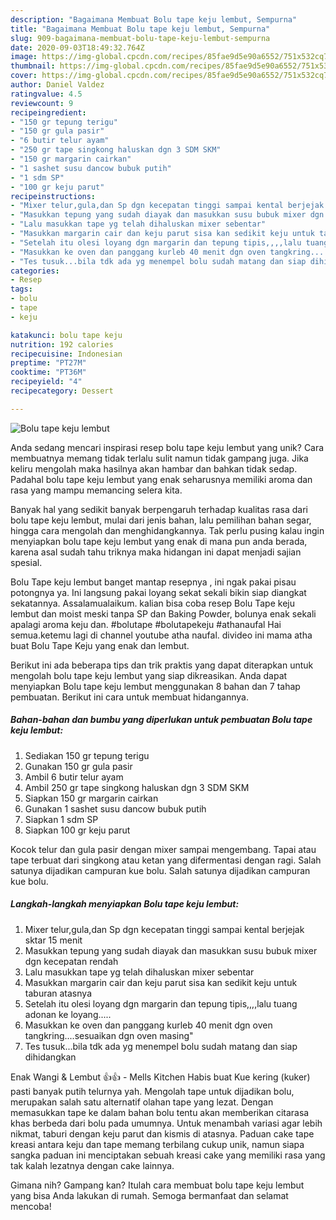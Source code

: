 ```yaml
---
description: "Bagaimana Membuat Bolu tape keju lembut, Sempurna"
title: "Bagaimana Membuat Bolu tape keju lembut, Sempurna"
slug: 909-bagaimana-membuat-bolu-tape-keju-lembut-sempurna
date: 2020-09-03T18:49:32.764Z
image: https://img-global.cpcdn.com/recipes/85fae9d5e90a6552/751x532cq70/bolu-tape-keju-lembut-foto-resep-utama.jpg
thumbnail: https://img-global.cpcdn.com/recipes/85fae9d5e90a6552/751x532cq70/bolu-tape-keju-lembut-foto-resep-utama.jpg
cover: https://img-global.cpcdn.com/recipes/85fae9d5e90a6552/751x532cq70/bolu-tape-keju-lembut-foto-resep-utama.jpg
author: Daniel Valdez
ratingvalue: 4.5
reviewcount: 9
recipeingredient:
- "150 gr tepung terigu"
- "150 gr gula pasir"
- "6 butir telur ayam"
- "250 gr tape singkong haluskan dgn 3 SDM SKM"
- "150 gr margarin cairkan"
- "1 sashet susu dancow bubuk putih"
- "1 sdm SP"
- "100 gr keju parut"
recipeinstructions:
- "Mixer telur,gula,dan Sp dgn kecepatan tinggi sampai kental berjejak sktar 15 menit"
- "Masukkan tepung yang sudah diayak dan masukkan susu bubuk mixer dgn kecepatan rendah"
- "Lalu masukkan tape yg telah dihaluskan mixer sebentar"
- "Masukkan margarin cair dan keju parut sisa kan sedikit keju untuk taburan atasnya"
- "Setelah itu olesi loyang dgn margarin dan tepung tipis,,,,lalu tuang adonan ke loyang....."
- "Masukkan ke oven dan panggang kurleb 40 menit dgn oven tangkring....sesuaikan dgn oven masing&#34;"
- "Tes tusuk...bila tdk ada yg menempel bolu sudah matang dan siap dihidangkan"
categories:
- Resep
tags:
- bolu
- tape
- keju

katakunci: bolu tape keju 
nutrition: 192 calories
recipecuisine: Indonesian
preptime: "PT27M"
cooktime: "PT36M"
recipeyield: "4"
recipecategory: Dessert

---
```



![Bolu tape keju lembut](https://img-global.cpcdn.com/recipes/85fae9d5e90a6552/751x532cq70/bolu-tape-keju-lembut-foto-resep-utama.jpg)

Anda sedang mencari inspirasi resep bolu tape keju lembut yang unik? Cara membuatnya memang tidak terlalu sulit namun tidak gampang juga. Jika keliru mengolah maka hasilnya akan hambar dan bahkan tidak sedap. Padahal bolu tape keju lembut yang enak seharusnya memiliki aroma dan rasa yang mampu memancing selera kita.

Banyak hal yang sedikit banyak berpengaruh terhadap kualitas rasa dari bolu tape keju lembut, mulai dari jenis bahan, lalu pemilihan bahan segar, hingga cara mengolah dan menghidangkannya. Tak perlu pusing kalau ingin menyiapkan bolu tape keju lembut yang enak di mana pun anda berada, karena asal sudah tahu triknya maka hidangan ini dapat menjadi sajian spesial.

Bolu Tape keju lembut banget mantap resepnya , ini ngak pakai pisau potongnya ya. Ini langsung pakai loyang sekat sekali bikin siap diangkat sekatannya. Assalamualaikum. kalian bisa coba resep Bolu Tape keju lembut dan moist meski tanpa SP dan Baking Powder, bolunya enak sekali apalagi aroma keju dan. #bolutape #bolutapekeju #athanaufal Hai semua.ketemu lagi di channel youtube atha naufal. divideo ini mama atha buat Bolu Tape Keju yang enak dan lembut.


Berikut ini ada beberapa tips dan trik praktis yang dapat diterapkan untuk mengolah bolu tape keju lembut yang siap dikreasikan. Anda dapat menyiapkan Bolu tape keju lembut menggunakan 8 bahan dan 7 tahap pembuatan. Berikut ini cara untuk membuat hidangannya.

<!--inarticleads1-->

##### Bahan-bahan dan bumbu yang diperlukan untuk pembuatan Bolu tape keju lembut:

1. Sediakan 150 gr tepung terigu
1. Gunakan 150 gr gula pasir
1. Ambil 6 butir telur ayam
1. Ambil 250 gr tape singkong haluskan dgn 3 SDM SKM
1. Siapkan 150 gr margarin cairkan
1. Gunakan 1 sashet susu dancow bubuk putih
1. Siapkan 1 sdm SP
1. Siapkan 100 gr keju parut


Kocok telur dan gula pasir dengan mixer sampai mengembang. Tapai atau tape terbuat dari singkong atau ketan yang difermentasi dengan ragi. Salah satunya dijadikan campuran kue bolu. Salah satunya dijadikan campuran kue bolu. 

<!--inarticleads2-->

##### Langkah-langkah menyiapkan Bolu tape keju lembut:

1. Mixer telur,gula,dan Sp dgn kecepatan tinggi sampai kental berjejak sktar 15 menit
1. Masukkan tepung yang sudah diayak dan masukkan susu bubuk mixer dgn kecepatan rendah
1. Lalu masukkan tape yg telah dihaluskan mixer sebentar
1. Masukkan margarin cair dan keju parut sisa kan sedikit keju untuk taburan atasnya
1. Setelah itu olesi loyang dgn margarin dan tepung tipis,,,,lalu tuang adonan ke loyang.....
1. Masukkan ke oven dan panggang kurleb 40 menit dgn oven tangkring....sesuaikan dgn oven masing&#34;
1. Tes tusuk...bila tdk ada yg menempel bolu sudah matang dan siap dihidangkan


Enak Wangi &amp; Lembut 👍👍 - Mells Kitchen Habis buat Kue kering (kuker) pasti banyak putih telurnya yah. Mengolah tape untuk dijadikan bolu, merupakan salah satu alternatif olahan tape yang lezat. Dengan memasukkan tape ke dalam bahan bolu tentu akan memberikan citarasa khas berbeda dari bolu pada umumnya. Untuk menambah variasi agar lebih nikmat, taburi dengan keju parut dan kismis di atasnya. Paduan cake tape kreasi antara keju dan tape memang terbilang cukup unik, namun siapa sangka paduan ini menciptakan sebuah kreasi cake yang memiliki rasa yang tak kalah lezatnya dengan cake lainnya. 

Gimana nih? Gampang kan? Itulah cara membuat bolu tape keju lembut yang bisa Anda lakukan di rumah. Semoga bermanfaat dan selamat mencoba!
